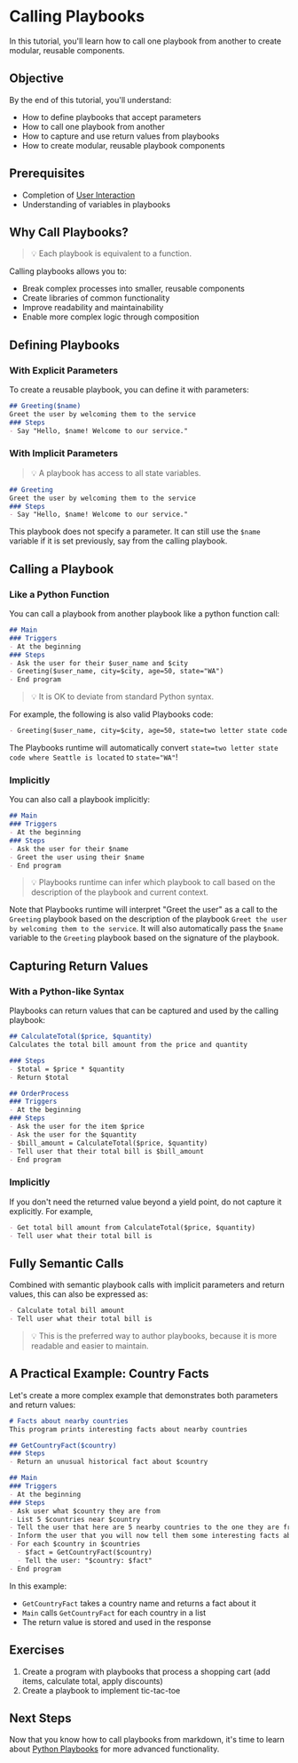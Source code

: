 # Calling Playbooks

In this tutorial, you'll learn how to call one playbook from another to create modular, reusable components.

## Objective

By the end of this tutorial, you'll understand:

- How to define playbooks that accept parameters
- How to call one playbook from another
- How to capture and use return values from playbooks
- How to create modular, reusable playbook components

## Prerequisites

- Completion of [User Interaction](user-interaction.md)
- Understanding of variables in playbooks

## Why Call Playbooks?

>:bulb: Each playbook is equivalent to a function.

Calling playbooks allows you to:

- Break complex processes into smaller, reusable components
- Create libraries of common functionality
- Improve readability and maintainability
- Enable more complex logic through composition

## Defining Playbooks

### With Explicit Parameters

To create a reusable playbook, you can define it with parameters:

```markdown
## Greeting($name)
Greet the user by welcoming them to the service
### Steps
- Say "Hello, $name! Welcome to our service."
```

### With Implicit Parameters

>:bulb: A playbook has access to all state variables.

```markdown
## Greeting
Greet the user by welcoming them to the service
### Steps
- Say "Hello, $name! Welcome to our service."
```

This playbook does not specify a parameter. It can still use the `$name` variable if it is set previously, say from the calling playbook.

## Calling a Playbook

### Like a Python Function

You can call a playbook from another playbook like a python function call:

```markdown
## Main
### Triggers
- At the beginning
### Steps
- Ask the user for their $user_name and $city
- Greeting($user_name, city=$city, age=50, state="WA")
- End program
```

>:bulb: It is OK to deviate from standard Python syntax.

For example, the following is also valid Playbooks code:

```markdown
- Greeting($user_name, city=$city, age=50, state=two letter state code where Seattle is located)
```

The Playbooks runtime will automatically convert `state=two letter state code where Seattle is located` to `state="WA"`!

### Implicitly

You can also call a playbook implicitly:

```markdown
## Main
### Triggers
- At the beginning
### Steps
- Ask the user for their $name
- Greet the user using their $name
- End program
```

>:bulb: Playbooks runtime can infer which playbook to call based on the description of the playbook and current context.

Note that Playbooks runtime will interpret "Greet the user" as a call to the `Greeting` playbook based on the description of the playbook `Greet the user by welcoming them to the service`. It will also automatically pass the `$name` variable to the `Greeting` playbook based on the signature of the playbook.

## Capturing Return Values 

### With a Python-like Syntax

Playbooks can return values that can be captured and used by the calling playbook:

```markdown
## CalculateTotal($price, $quantity)
Calculates the total bill amount from the price and quantity

### Steps
- $total = $price * $quantity
- Return $total

## OrderProcess
### Triggers
- At the beginning
### Steps
- Ask the user for the item $price
- Ask the user for the $quantity
- $bill_amount = CalculateTotal($price, $quantity)
- Tell user that their total bill is $bill_amount
- End program
```

### Implicitly

If you don't need the returned value beyond a yield point, do not capture it explicitly. For example,

```markdown
- Get total bill amount from CalculateTotal($price, $quantity)
- Tell user what their total bill is
```

## Fully Semantic Calls

Combined with semantic playbook calls with implicit parameters and return values, this can also be expressed as:

```markdown
- Calculate total bill amount
- Tell user what their total bill is
```

>:bulb: This is the preferred way to author playbooks, because it is more readable and easier to maintain.

## A Practical Example: Country Facts

Let's create a more complex example that demonstrates both parameters and return values:

```markdown
# Facts about nearby countries
This program prints interesting facts about nearby countries

## GetCountryFact($country)
### Steps
- Return an unusual historical fact about $country

## Main
### Triggers
- At the beginning
### Steps
- Ask user what $country they are from
- List 5 $countries near $country
- Tell the user that here are 5 nearby countries to the one they are from
- Inform the user that you will now tell them some interesting facts about each of the countries
- For each $country in $countries
  - $fact = GetCountryFact($country)
  - Tell the user: "$country: $fact"
- End program
```

In this example:

- `GetCountryFact` takes a country name and returns a fact about it
- `Main` calls `GetCountryFact` for each country in a list
- The return value is stored and used in the response


## Exercises

1. Create a program with playbooks that process a shopping cart (add items, calculate total, apply discounts)
2. Create a playbook to implement tic-tac-toe

## Next Steps

Now that you know how to call playbooks from markdown, it's time to learn about [Python Playbooks](python-playbooks.md) for more advanced functionality. 